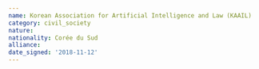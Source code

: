 ```yaml
---
name: Korean Association for Artificial Intelligence and Law (KAAIL)
category: civil_society
nature: 
nationality: Corée du Sud
alliance: 
date_signed: '2018-11-12'
---
```

    
